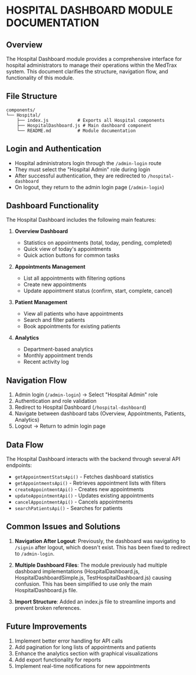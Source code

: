 # HOSPITAL DASHBOARD MODULE DOCUMENTATION

## Overview

The Hospital Dashboard module provides a comprehensive interface for hospital administrators to manage their operations within the MedTrax system. This document clarifies the structure, navigation flow, and functionality of this module.

## File Structure

```
components/
└── Hospital/
    ├── index.js           # Exports all Hospital components
    ├── HospitalDashboard.js # Main dashboard component
    └── README.md          # Module documentation
```

## Login and Authentication

- Hospital administrators login through the `/admin-login` route
- They must select the "Hospital Admin" role during login
- After successful authentication, they are redirected to `/hospital-dashboard`
- On logout, they return to the admin login page (`/admin-login`)

## Dashboard Functionality

The Hospital Dashboard includes the following main features:

1. **Overview Dashboard**
   - Statistics on appointments (total, today, pending, completed)
   - Quick view of today's appointments
   - Quick action buttons for common tasks

2. **Appointments Management**
   - List all appointments with filtering options
   - Create new appointments
   - Update appointment status (confirm, start, complete, cancel)

3. **Patient Management**
   - View all patients who have appointments
   - Search and filter patients
   - Book appointments for existing patients

4. **Analytics**
   - Department-based analytics
   - Monthly appointment trends
   - Recent activity log

## Navigation Flow

1. Admin login (`/admin-login`) → Select "Hospital Admin" role
2. Authentication and role validation 
3. Redirect to Hospital Dashboard (`/hospital-dashboard`)
4. Navigate between dashboard tabs (Overview, Appointments, Patients, Analytics)
5. Logout → Return to admin login page

## Data Flow

The Hospital Dashboard interacts with the backend through several API endpoints:

- `getAppointmentStatsApi()` - Fetches dashboard statistics
- `getAppointmentsApi()` - Retrieves appointment lists with filters
- `createAppointmentApi()` - Creates new appointments
- `updateAppointmentApi()` - Updates existing appointments
- `cancelAppointmentApi()` - Cancels appointments
- `searchPatientsApi()` - Searches for patients

## Common Issues and Solutions

1. **Navigation After Logout**: Previously, the dashboard was navigating to `/signin` after logout, which doesn't exist. This has been fixed to redirect to `/admin-login`.

2. **Multiple Dashboard Files**: The module previously had multiple dashboard implementations (HospitalDashboard.js, HospitalDashboardSimple.js, TestHospitalDashboard.js) causing confusion. This has been simplified to use only the main HospitalDashboard.js file.

3. **Import Structure**: Added an index.js file to streamline imports and prevent broken references.

## Future Improvements

1. Implement better error handling for API calls
2. Add pagination for long lists of appointments and patients
3. Enhance the analytics section with graphical visualizations
4. Add export functionality for reports
5. Implement real-time notifications for new appointments
